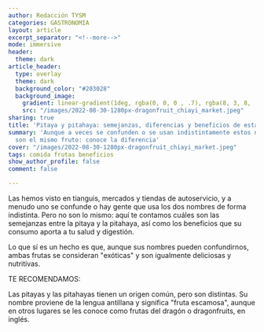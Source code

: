 ```yaml
---
author: Redacción TYSM
categories: GASTRONOMIA
layout: article
excerpt_separator: "<!--more-->"
mode: immersive
header:
  theme: dark
article_header:
  type: overlay
  theme: dark
  background_color: "#203028"
  background_image:
    gradient: linear-gradient(1deg, rgba(0, 0, 0 , .7), rgba(8, 3, 8, .9))
    src: "/images/2022-08-30-1280px-dragonfruit_chiayi_market.jpeg"
sharing: true
title: 'Pitaya y pitahaya: semejanzas, diferencias y beneficios de esta fruta exótica'
summary: 'Aunque a veces se confunden o se usan indistintamente estos nombres, no
  son el mismo fruto: conoce la diferencia'
cover: "/images/2022-08-30-1280px-dragonfruit_chiayi_market.jpeg"
tags: comida frutas beneficios
show_author_profile: false
comment: false

---
```

Las hemos visto en tianguis, mercados y tiendas de autoservicio, y a menudo uno se confunde o hay gente que usa los dos nombres de forma indistinta. Pero no son lo mismo: aquí te contamos cuáles son las semejanzas entre la pitaya y la pitahaya, así como los beneficios que su consumo aporta a tu salud y digestión.

Lo que sí es un hecho es que, aunque sus nombres pueden confundirnos, ambas frutas se consideran "exóticas" y son igualmente deliciosas y nutritivas.

TE RECOMENDAMOS:

Las pitayas y las pitahayas tienen un origen común, pero son distintas. Su nombre proviene de la lengua antillana y significa "fruta escamosa", aunque en otros lugares se les conoce como frutas del dragón o dragonfruits, en inglés. 